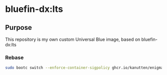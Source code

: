 # bluefin-dx:lts

## Purpose

This repository is my own custom Universal Blue image, based on bluefin-dx:lts

### Rebase

   ```bash
   sudo bootc switch --enforce-container-sigpolicy ghcr.io/kanutten/enigma-dx:latest
   ```

